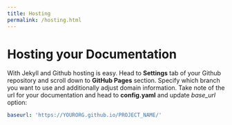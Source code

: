 ```yaml
---
title: Hosting
permalink: /hosting.html
---
```


# Hosting your Documentation

With Jekyll and Github hosting is easy. Head to **Settings** tab of your Github repository and scroll down to **GitHub Pages** section. Specify which branch you want to use and additionally adjust domain information. Take note of the url for your documentation and head to **config.yaml** and update _base_url_ option:

```yaml
baseurl: 'https://YOURORG.github.io/PROJECT_NAME/'
```   